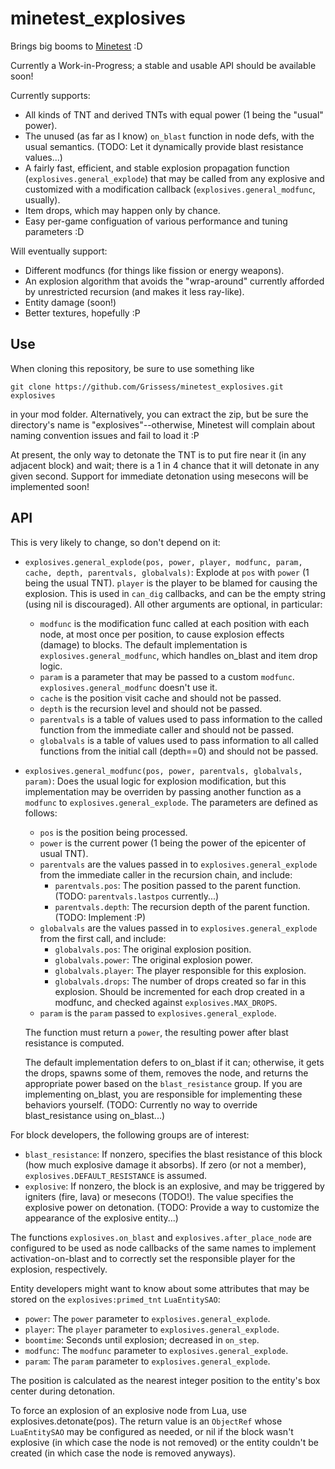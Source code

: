 minetest_explosives
===================

Brings big booms to [Minetest](minetest.net) :D

Currently a Work-in-Progress; a stable and usable API should be available soon!

Currently supports:

* All kinds of TNT and derived TNTs with equal power (1 being the "usual" power).
* The unused (as far as I know) `on_blast` function in node defs, with the usual semantics. (TODO: Let it dynamically provide blast resistance values...)
* A fairly fast, efficient, and stable explosion propagation function (`explosives.general_explode`) that may be called from any explosive and customized with a modification callback (`explosives.general_modfunc`, usually).
* Item drops, which may happen only by chance.
* Easy per-game configuation of various performance and tuning parameters :D

Will eventually support:

* Different modfuncs (for things like fission or energy weapons).
* An explosion algorithm that avoids the "wrap-around" currently afforded by unrestricted recursion (and makes it less ray-like).
* Entity damage (soon!)
* Better textures, hopefully :P

Use
---

When cloning this repository, be sure to use something like

    git clone https://github.com/Grissess/minetest_explosives.git explosives

in your mod folder. Alternatively, you can extract the zip, but be sure the directory's name is "explosives"--otherwise, Minetest will complain about naming convention issues and fail to load it :P

At present, the only way to detonate the TNT is to put fire near it (in any adjacent block) and wait; there is a 1 in 4 chance that it will detonate in any given second. Support for immediate detonation using mesecons will be implemented soon!

API
---

This is very likely to change, so don't depend on it:

* `explosives.general_explode(pos, power, player, modfunc, param, cache, depth, parentvals, globalvals)`: Explode at `pos` with `power` (1 being the usual TNT). `player` is the player to be blamed for causing the explosion. This is used in `can_dig` callbacks, and can be the empty string (using nil is discouraged). All other arguments are optional, in particular:

  * `modfunc` is the modification func called at each position with each node, at most once per position, to cause explosion effects (damage) to blocks. The default implementation is `explosives.general_modfunc`, which handles on_blast and item drop logic.
  * `param` is a parameter that may be passed to a custom `modfunc`. `explosives.general_modfunc` doesn't use it.
  * `cache` is the position visit cache and should not be passed.
  * `depth` is the recursion level and should not be passed.
  * `parentvals` is a table of values used to pass information to the called function from the immediate caller and should not be passed.
  * `globalvals` is a table of values used to pass information to all called functions from the initial call (depth==0) and should not be passed.
  
* `explosives.general_modfunc(pos, power, parentvals, globalvals, param)`: Does the usual logic for explosion modification, but this implementation may be overriden by passing another function as a `modfunc` to `explosives.general_explode`. The parameters are defined as follows:

  * `pos` is the position being processed.
  * `power` is the current power (1 being the power of the epicenter of usual TNT).
  * `parentvals` are the values passed in to `explosives.general_explode` from the immediate caller in the recursion chain, and include:
    * `parentvals.pos`: The position passed to the parent function. (TODO: `parentvals.lastpos` currently...)
    * `parentvals.depth`: The recursion depth of the parent function. (TODO: Implement :P)
  * `globalvals` are the values passed in to `explosives.general_explode` from the first call, and include:
    * `globalvals.pos`: The original explosion position.
    * `globalvals.power`: The original explosion power.
    * `globalvals.player`: The player responsible for this explosion.
    * `globalvals.drops`: The number of drops created so far in this explosion. Should be incremented for each drop created in a modfunc, and checked against `explosives.MAX_DROPS`.
  * `param` is the `param` passed to `explosives.general_explode`.

  The function must return a `power`, the resulting power after blast resistance is computed.
  
  The default implementation defers to on_blast if it can; otherwise, it gets the drops, spawns some of them, removes the node, and returns the appropriate power based on the `blast_resistance` group. If you are implementing on_blast, you are responsible for implementing these behaviors yourself. (TODO: Currently no way to override blast_resistance using on_blast...)
  
For block developers, the following groups are of interest:

* `blast_resistance`: If nonzero, specifies the blast resistance of this block (how much explosive damage it absorbs). If zero (or not a member), `explosives.DEFAULT_RESISTANCE` is assumed.
* `explosive`: If nonzero, the block is an explosive, and may be triggered by igniters (fire, lava) or mesecons (TODO!). The value specifies the explosive power on detonation. (TODO: Provide a way to customize the appearance of the explosive entity...)

The functions `explosives.on_blast` and `explosives.after_place_node` are configured to be used as node callbacks of the same names to implement activation-on-blast and to correctly set the responsible player for the explosion, respectively.

Entity developers might want to know about some attributes that may be stored on the `explosives:primed_tnt` `LuaEntitySAO`:

* `power`: The `power` parameter to `explosives.general_explode`.
* `player`: The `player` parameter to `explosives.general_explode`.
* `boomtime`: Seconds until explosion; decreased in `on_step`.
* `modfunc`: The `modfunc` parameter to `explosives.general_explode`.
* `param`: The `param` parameter to `explosives.general_explode`.

The position is calculated as the nearest integer position to the entity's box center during detonation.

To force an explosion of an explosive node from Lua, use explosives.detonate(pos). The return value is an `ObjectRef` whose `LuaEntitySAO` may be configured as needed, or nil if the block wasn't explosive (in which case the node is not removed) or the entity couldn't be created (in which case the node is removed anyways).
